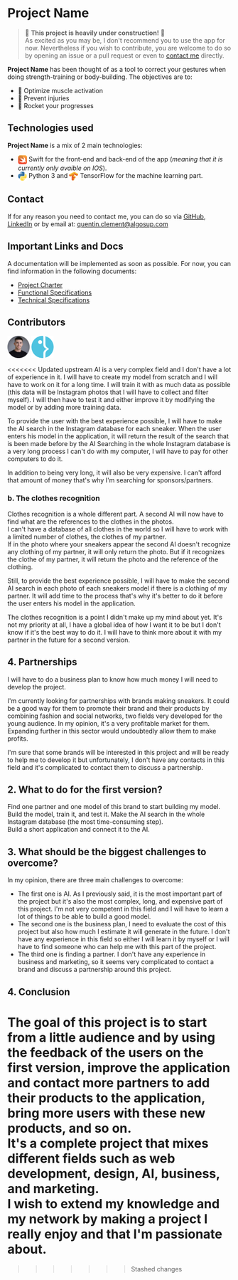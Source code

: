 # Project Name

> 🚧 **This project is heavily under construction!** 🚧 \
> As excited as you may be, I don't recommend you to use the app for now. Nevertheless if you wish to contribute, you are welcome to do so by opening an issue or a pull request or even to [contact me](#contact) directly.

**Project Name** has been thought of as a tool to correct your gestures when doing strength-training or body-building. The objectives are to:

- 💪 Optimize muscle activation
- 🤕 Prevent injuries
- 🚀 Rocket your progresses 


<!-- | Image | Name | Role | Contact |
| --- | --- | --- | --- |
| <img src="./documents/images/quentin.png" width="150" height="150"> | Quentin CLÉMENT | Project Owner | [GitHub](https://github.com/Quentin-Clement) \| [LinkedIn](https://www.linkedin.com/in/quentin-clément-939110221/) |
| <img src="./documents/images/algosup.png" width="150" height="150"> | ALGOSUP | Collaborators/Client | [Website](https://www.algosup.com/) \| [LinkedIn](https://www.linkedin.com/company/algosup/) | -->

## Technologies used

**Project Name** is a mix of 2 main technologies: 
- <img src="./documents/images/logos/swift-logo.svg" alt="Icon" style="width: 20px; height: 20px; vertical-align: middle;"> Swift for the front-end and back-end of the app (*meaning that it is currently only avaible on IOS*).
- <img src="./documents/images/logos/python-logo.png" alt="Icon" style="width: 20px; height: 20px; vertical-align: middle;"> Python 3 and  <img src="./documents/images/logos/tensorflow-logo.png" alt="Icon" style="width: 20px; height: 20px; vertical-align: middle;"> TensorFlow for the machine learning part.

## Contact

If for any reason you need to contact me, you can do so via [GitHub](https://github.com/Quentin-Clement), [LinkedIn](https://www.linkedin.com/in/quentin-clément-939110221/) or by email at: quentin.clement@algosup.com

## Important Links and Docs

A documentation will be implemented as soon as possible. For now, you can find information in the following documents:
- [Project Charter](./documents/project-charter.md)
- [Functional Specifications](./documents/functional-specifications.md)
- [Technical Specifications](./documents/technical-specifications.md)

## Contributors

<a href="https://github.com/Quentin-Clement"><img src="./documents/images/contributors/quentin.png" alt="Quentin's GitHub" style="width:50px;height:50px;"></a> <a href="https://github.com/algosup"><img src="./documents/images/contributors/algosup.png" alt="Quentin's GitHub" style="width:50px;height:50px;"></a> 

<<<<<<< Updated upstream
AI is a very complex field and I don't have a lot of experience in it. I will have to create my model from scratch and I will have to work on it for a long time. I will train it with as much data as possible (this data will be Instagram photos that I will have to collect and filter myself). I will then have to test it and either improve it by modifying the model or by adding more training data. <br>

To provide the user with the best experience possible, I will have to make the AI search in the Instagram database for each sneaker. When the user enters his model in the application, it will return the result of the search that is been made before by the AI Searching in the whole Instagram database is a very long process I can't do with my computer, I will have to pay for other computers to do it. <br>

In addition to being very long, it will also be very expensive. I can't afford that amount of money that's why I'm searching for sponsors/partners. <br>

### b. The clothes recognition

Clothes recognition is a whole different part. A second AI will now have to find what are the references to the clothes in the photos. <br>
I can't have a database of all clothes in the world so I will have to work with a limited number of clothes, the clothes of my partner. <br>
If in the photo where your sneakers appear the second AI doesn't recognize any clothing of my partner, it will only return the photo. But if it recognizes the clothe of my partner, it will return the photo and the reference of the clothing. <br> 

Still, to provide the best experience possible, I will have to make the second AI search in each photo of each sneakers model if there is a clothing of my partner. It will add time to the process that's why it's better to do it before the user enters his model in the application. <br>

The clothes recognition is a point I didn't make up my mind about yet. It's not my priority at all, I have a global idea of how I want it to be but I don't know if it's the best way to do it. I will have to think more about it with my partner in the future for a second version. <br>

## 4. Partnerships

I will have to do a business plan to know how much money I will need to develop the project. <br>

I'm currently looking for partnerships with brands making sneakers. It could be a good way for them to promote their brand and their products by combining fashion and social networks, two fields very developed for the young audience. In my opinion, it's a very profitable market for them. Expanding further in this sector would undoubtedly allow them to make profits. <br>

I'm sure that some brands will be interested in this project and will be ready to help me to develop it but unfortunately, I don't have any contacts in this field and it's complicated to contact them to discuss a partnership. <br>

## 2. What to do for the first version?

Find one partner and one model of this brand to start building my model. <br>
Build the model, train it, and test it. Make the AI search in the whole Instagram database (the most time-consuming step). <br> 
Build a short application and connect it to the AI. <br>

## 3. What should be the biggest challenges to overcome?

In my opinion, there are three main challenges to overcome: <br>
- The first one is AI. As I previously said, it is the most important part of the project but it's also the most complex, long, and expensive part of this project. I'm not very competent in this field and I will have to learn a lot of things to be able to build a good model. <br>
- The second one is the business plan, I need to evaluate the cost of this project but also how much I estimate it will generate in the future. I don't have any experience in this field so either I will learn it by myself or I will have to find someone who can help me with this part of the project. <br>
- The third one is finding a partner. I don't have any experience in business and marketing, so it seems very complicated to contact a brand and discuss a partnership around this project. <br>

## 4. Conclusion

The goal of this project is to start from a little audience and by using the feedback of the users on the first version, improve the application and contact more partners to add their products to the application, bring more users with these new products, and so on. <br>
It's a complete project that mixes different fields such as web development, design, AI, business, and marketing. <br>
I wish to extend my knowledge and my network by making a project I really enjoy and that I'm passionate about. <br>
=======
>>>>>>> Stashed changes
